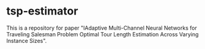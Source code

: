 # tsp-estimator
This is a repository for paper "IAdaptive Multi-Channel Neural Networks for Traveling Salesman Problem Optimal Tour Length Estimation Across Varying Instance Sizes".
